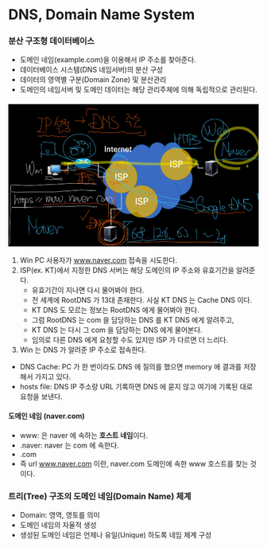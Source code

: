# DNS, Domain Name System

### 분산 구조형 데이터베이스 
- 도메인 네임(example.com)을 이용해서 IP 주소를 찾아준다.
- 데이터베이스 시스템(DNS 네임서버)의 분산 구성
- 데이터의 영역별 구분(Domain Zone) 및 분산관리
- 도메인의 네임서버 및 도메인 데이터는 해당 관리주체에 의해 독립적으로 관리된다. 
####  
![wimg.png](../.img/wimg.png)
1. Win PC 사용자가 www.naver.com 접속을 시도한다.
2. ISP(ex. KT)에서 지정한 DNS 서버는 해당 도메인의 IP 주소와 유효기간을 알려준다.  
   - 유효기간이 지나면 다시 물어봐야 한다.
   - 전 세계에 RootDNS 가 13대 존재한다. 사실 KT DNS 는 Cache DNS 이다.  
   - KT DNS 도 모르는 정보는 RootDNS 에게 물어봐야 한다.
   - 그럼 RootDNS 는 com 을 담당하는 DNS 를 KT DNS 에게 알려주고,  
   - KT DNS 는 다시 그 com 을 담당하는 DNS 에게 물어본다. 
   - 임의로 다른 DNS 에게 요청할 수도 있지만 ISP 가 다르면 더 느리다.
3. Win 는 DNS 가 알려준 IP 주소로 접속한다.
- DNS Cache: PC 가 한 번이라도 DNS 에 질의를 했으면 memory 에 결과를 저장해서 가지고 있다.
- hosts file: DNS IP 주소랑 URL 기록하면 DNS 에 묻지 않고 여기에 기록된 대로 요청을 보낸다.

#### 도메인 네임 (naver.com)
- www: 은 naver 에 속하는 **호스트 네임**이다. 
- .naver: naver 는 com 에 속한다. 
- .com
- 즉 url www.naver.com 이란, naver.com 도메인에 속한 www 호스트를 찾는 것이다.

### 트리(Tree) 구조의 도메인 네임(Domain Name) 체계 
- Domain: 영역, 영토를 의미
- 도메인 네임의 자율적 생성
- 생성된 도메인 네임은 언제나 유일(Unique) 하도록 네임 체계 구성
